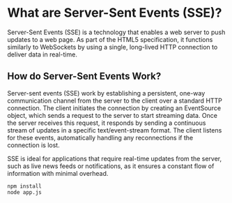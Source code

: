 # What are Server-Sent Events (SSE)?

Server-Sent Events (SSE) is a technology that enables a web server to push updates to a web page. As part of the HTML5 specification, it functions similarly to WebSockets by using a single, long-lived HTTP connection to deliver data in real-time.

## How do Server-Sent Events Work?

Server-sent events (SSE) work by establishing a persistent, one-way communication channel from the server to the client over a standard HTTP connection. The client initiates the connection by creating an EventSource object, which sends a request to the server to start streaming data. Once the server receives this request, it responds by sending a continuous stream of updates in a specific text/event-stream format. The client listens for these events, automatically handling any reconnections if the connection is lost.

SSE is ideal for applications that require real-time updates from the server, such as live news feeds or notifications, as it ensures a constant flow of information with minimal overhead.

```shell
npm install
node app.js
```
